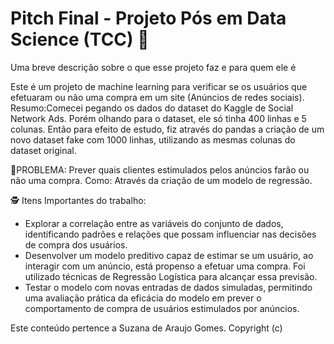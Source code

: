 
# Pitch Final - Projeto Pós em Data Science (TCC) 🎯

Uma breve descrição sobre o que esse projeto faz e para quem ele é

Este é um projeto de machine learning para verificar se os usuários que efetuaram ou não uma compra em um site (Anúncios de redes sociais).
Resumo:Comecei pegando os dados do dataset do Kaggle de Social Network Ads. Porém olhando para o dataset, ele só tinha 400 linhas e 5 colunas. Então para efeito de estudo, fiz através do pandas a criação de um novo dataset fake com 1000 linhas, utilizando as mesmas colunas do dataset original.

🚩PROBLEMA: Prever quais clientes estimulados pelos anúncios farão ou não uma compra.
Como: Através da criação de um modelo de regressão.

🕵 Itens Importantes do trabalho:

- Explorar a correlação entre as variáveis do conjunto de dados, identificando padrões e relações que possam influenciar nas decisões de compra dos usuários.
- Desenvolver um modelo preditivo capaz de estimar se um usuário, ao interagir com um anúncio, está propenso a efetuar uma compra. Foi utilizado técnicas de Regressão Logística para alcançar essa previsão.
- Testar o modelo com novas entradas de dados simuladas, permitindo uma avaliação prática da eficácia do modelo em prever o comportamento de compra de usuários estimulados por anúncios.


Este conteúdo pertence a Suzana de Araujo Gomes. Copyright (c)
